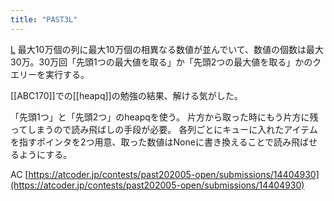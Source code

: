 ```yaml
---
title: "PAST3L"
---
```


[L](https://atcoder.jp/contests/past202005-open/tasks/past202005_l) 最大10万個の列に最大10万個の相異なる数値が並んでいて、数値の個数は最大30万。30万回「先頭1つの最大値を取る」か「先頭2つの最大値を取る」かのクエリーを実行する。

[[ABC170]]での[[heapq]]の勉強の結果、解ける気がした。

「先頭1つ」と「先頭2つ」のheapqを使う。
片方から取った時にもう片方に残ってしまうので読み飛ばしの手段が必要。
各列ごとにキューに入れたアイテムを指すポインタを2つ用意、取った数値はNoneに書き換えることで読み飛ばせるようにする。

AC [https://atcoder.jp/contests/past202005-open/submissions/14404930](https://atcoder.jp/contests/past202005-open/submissions/14404930)
